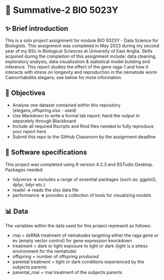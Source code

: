 # :blossom:  Summative-2 BIO 5023Y

## ✨ Brief introduction
This is a solo project assignment for module BIO 5023Y - Data Science for Biologists. This assignment was completed in May 2023 during my second year of my BSc in Biological Sciences at University of East Anglia. Skills acquired during the completion of this assignment include:  data cleaning, exploratory analysis, data visualization & statistical model building and inference.
This report studies the effect of the gene raga-1 and how it interacts with stress on longevity and reproduction in the nematode worm Caenorhabditis elegans; see below for more information.

## 🎯 Objectives
-  Analyse one dataset contained within this repository (elegans_offspring.xlsx - used)
-  Use Markdown to write a formal lab report: hand the output in separately through Blackboard
-  Include all required Rscripts and Rmd files needed to fully reproduce your report here
-  Submit this repo to the GitHub Classroom by the assignment deadline

## :round_pushpin:  Software specifications
This project was completed using R version 4.2.3 and RSTudio Desktop. Packages needed:
-  tidyverse **→** includes a range of essential packages (such as: ggplot2, dplyr, tidyr etc.)
-  readxl **→** reads the xlsx data file
-  performance **→** provides a collection of tools for visualizing models

## :bar_chart:	Data
The variables within the data used for this project represent as follows:
-  rnai = dsRNA treatment of nematodes targeting either the raga gene or ev (empty vector control) for gene expression knockdown
-  treatment = dark or light exposure to light or dark (light is a stress environment for the nematode)
-  offspring = number of offspring produced
-  parental treatment	= light or dark conditions experienced by the subjects parents
-  parental_rnai	= rnai treatment of the subjects parents